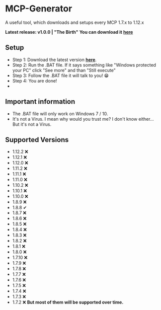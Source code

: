 # MCP-Generator
A useful tool, which downloads and setups every MCP 1.7.x to 1.12.x

**Latest release: v1.0.0 | "The Birth"**
**You can download it** [**here**](https://github.com/TomJuri/MCP-Generator/releases/download/v1.0.0/MCP-Generator-1.0.0.bat)

## Setup
- Step 1: Download the latest version [**here**](https://github.com/TomJuri/MCP-Generator/releases/download/v1.0.0/MCP-Generator-1.0.0.bat).
- Step 2: Run the .BAT file. If it says something like "Windows protected your PC" click "See more" and than "Still execute"
- Step 3: Follow the .BAT file it will talk to you! 😁
- Step 4: You are done!
- 
## Important information
- The .BAT file will only work on Windows 7 / 10.
- It's not a Virus. I mean why would you trust me? I don't know either... But it's not a Virus.

## Supported Versions

- 1.12.2 ❌
- 1.12.1 ❌
- 1.12.0 ❌
- 1.11.2 ❌
- 1.11.1 ❌
- 1.11.0 ❌
- 1.10.2 ❌
- 1.10.1 ❌
- 1.10.0 ❌
- 1.8.9 ❌
- 1.8.8 ✔
- 1.8.7 ❌
- 1.8.6 ❌
- 1.8.5 ❌
- 1.8.4 ❌
- 1.8.3 ❌
- 1.8.2 ❌
- 1.8.1 ❌
- 1.8.0 ❌
- 1.7.10 ❌
- 1.7.9 ❌
- 1.7.8 ❌
- 1.7.7 ❌
- 1.7.6 ❌
- 1.7.5 ❌
- 1.7.4 ❌
- 1.7.3 ❌
- 1.7.2 ❌
**But most of them will be supported over time.**